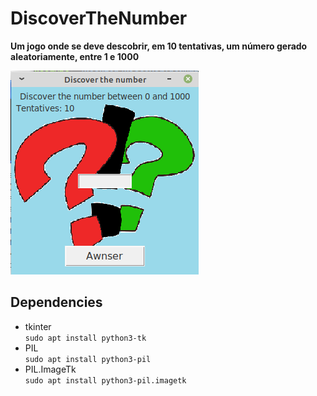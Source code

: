 # DiscoverTheNumber
**Um jogo onde se deve descobrir, em 10 tentativas, um número gerado aleatoriamente, entre 1 e 1000**

![Imagem do projeto](https://raw.githubusercontent.com/EricMGS/DiscoverTheNumber/master/image.png)   
   
## Dependencies  
- tkinter   
`sudo apt install python3-tk`  
- PIL   
`sudo apt install python3-pil`  
- PIL.ImageTk  
`sudo apt install python3-pil.imagetk`   
